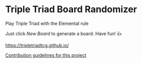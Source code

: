 # Triple Triad Board Randomizer

Play Triple Triad with the Elemental rule

Just click *New Board* to generate a board. Have fun! 👍

https://tripletriadtcg.github.io/

[Contribution guidelines for this project](index.html)
